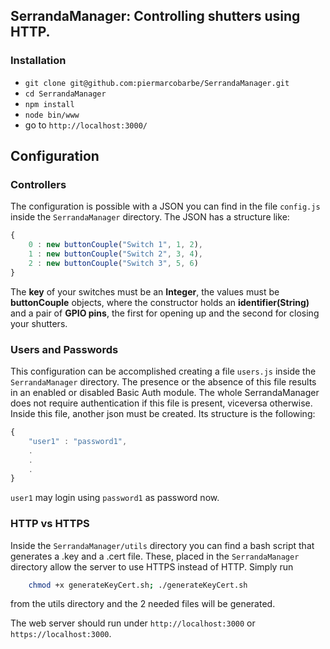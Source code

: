 ## SerrandaManager: Controlling shutters using HTTP.

### Installation
- ``git clone git@github.com:piermarcobarbe/SerrandaManager.git``
- ``cd SerrandaManager``
- ``npm install``
- ``node bin/www``
- go to ``http://localhost:3000/``


## Configuration

### Controllers
The configuration is possible with a JSON you can find in the file ``config.js`` inside the ``SerrandaManager`` directory.
The JSON has a structure like:
```javascript 
{
    0 : new buttonCouple("Switch 1", 1, 2),
    1 : new buttonCouple("Switch 2", 3, 4),
    2 : new buttonCouple("Switch 3", 5, 6)
}
```
The __key__ of your switches must be an __Integer__, the values must be __buttonCouple__ objects, where the constructor holds an __identifier(String)__ and a pair of __GPIO pins__, the first for opening up and the second for closing your shutters. 

### Users and Passwords
This configuration can be accomplished creating a file ``users.js`` inside the ``SerrandaManager`` directory.
The presence or the absence of this file results in an enabled or disabled Basic Auth module.
The whole SerrandaManager does not require authentication if this file is present, viceversa otherwise.
Inside this file, another json must be created. Its structure is the following:
```javascript
{
    "user1" : "password1",
    .
    .
    .
}
```
``user1`` may login using ``password1`` as password now.

### HTTP vs HTTPS
Inside the ``SerrandaManager/utils`` directory you can find a bash script that generates a .key and a .cert file.
These, placed in the ``SerrandaManager`` directory allow the server to use HTTPS instead of HTTP.
Simply run
```bash
    chmod +x generateKeyCert.sh; ./generateKeyCert.sh
```
from the utils directory and the 2 needed files will be generated.

The web server should run under ``http://localhost:3000`` or ``https://localhost:3000``.